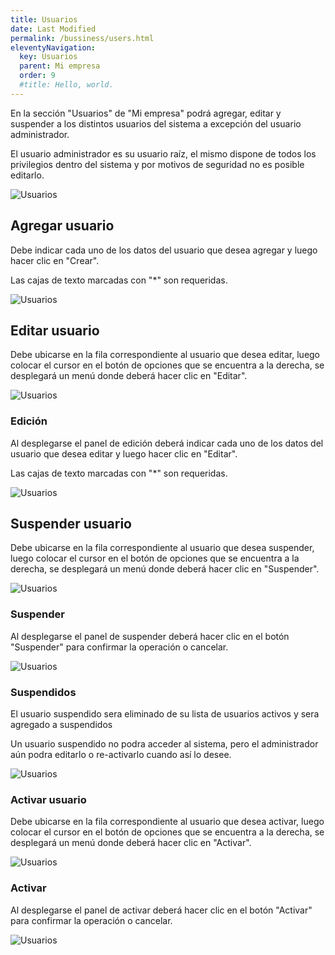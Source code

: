 ```yaml
---
title: Usuarios
date: Last Modified
permalink: /bussiness/users.html
eleventyNavigation:
  key: Usuarios
  parent: Mi empresa
  order: 9
  #title: Hello, world.
---
```


En la sección "Usuarios" de "Mi empresa" podrá agregar, editar y suspender a los distintos usuarios del sistema a excepción del usuario administrador.

<p class="note">
  El usuario administrador es su usuario raíz, el mismo dispone de todos los privilegios dentro del sistema y por motivos de seguridad no es posible editarlo.
</p>

![Usuarios](/content/images/bussiness/users/users.png)

## Agregar usuario

Debe indicar cada uno de los datos del usuario que desea agregar y luego hacer clic en "Crear".

<p class="note">
  Las cajas de texto marcadas con "*" son requeridas.
</p>

![Usuarios](/content/images/bussiness/users/add-user.jpg)

## Editar usuario

Debe ubicarse en la fila correspondiente al usuario que desea editar, luego colocar el cursor en el botón de opciones que se encuentra a la derecha, se desplegará un menú donde deberá hacer clic en "Editar".

![Usuarios](/content/images/bussiness/users/edit-user.png)

### Edición

Al desplegarse el panel de edición deberá indicar cada uno de los datos del usuario que desea editar y luego hacer clic en "Editar".

<p class="note">
  Las cajas de texto marcadas con "*" son requeridas.
</p>

![Usuarios](/content/images/bussiness/users/edit-user-2.png)

## Suspender usuario

Debe ubicarse en la fila correspondiente al usuario que desea suspender, luego colocar el cursor en el botón de opciones que se encuentra a la derecha, se desplegará un menú donde deberá hacer clic en "Suspender".

![Usuarios](/content/images/bussiness/users/suspend-user.png)

### Suspender

Al desplegarse el panel de suspender deberá hacer clic en el botón "Suspender" para confirmar la operación o cancelar.

![Usuarios](/content/images/bussiness/users/suspend-user-2.png)

### Suspendidos

El usuario suspendido sera eliminado de su lista de usuarios activos y sera agregado a suspendidos

<p class="note">
  Un usuario suspendido no podra acceder al sistema, pero el administrador aún podra editarlo o re-activarlo cuando así lo desee.
</p>

![Usuarios](/content/images/bussiness/users/suspend-user-3.jpg)

### Activar usuario

Debe ubicarse en la fila correspondiente al usuario que desea activar, luego colocar el cursor en el botón de opciones que se encuentra a la derecha, se desplegará un menú donde deberá hacer clic en "Activar".

![Usuarios](/content/images/bussiness/users/active-user.png)

### Activar

Al desplegarse el panel de activar deberá hacer clic en el botón "Activar" para confirmar la operación o cancelar.

![Usuarios](/content/images/bussiness/users/active-user-2.png)
